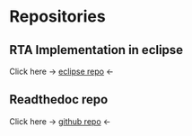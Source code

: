 # Repositories

## RTA Implementation in eclipse 

Click here ->  [eclipse repo](https://git.eclipse.org/c/app4mc/org.eclipse.app4mc.tools.git/log/?h=app4mc0.9.8/gsoc20npRTA) <-

## Readthedoc repo 

Click here -> [github repo](https://github.com/zero212/GSOC2020Doc) <-


